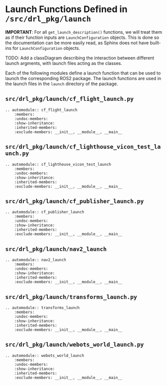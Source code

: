 # Launch Functions Defined in `/src/drl_pkg/launch`

**IMPORTANT**: For all `get_launch_description()` functions, we will treat them as if their function inputs are `LaunchConfiguration` objects. This is done so the documentation can be more easily read, as Sphinx does not have built-ins for `LaunchConfiguration` objects. 

TODO: Add a classDiagram describing the interaction between different launch argments, with launch files acting as the classes.

Each of the following modules define a launch function that can be used to launch the corresponding ROS2 package. The launch functions are used in the launch files in the `launch` directory of the package.

## `src/drl_pkg/launch/cf_flight_launch.py`

```{eval-rst}
.. automodule:: cf_flight_launch
    :members:
    :undoc-members:
    :show-inheritance:
    :inherited-members:
    :exclude-members: __init__, __module__, __main__
```

## `src/drl_pkg/launch/cf_lighthouse_vicon_test_launch.py`

```{eval-rst}
.. automodule:: cf_lighthouse_vicon_test_launch
    :members:
    :undoc-members:
    :show-inheritance:
    :inherited-members:
    :exclude-members: __init__, __module__, __main__

```

## `src/drl_pkg/launch/cf_publisher_launch.py`

```{eval-rst}
.. automodule:: cf_publisher_launch
    :members:
    :undoc-members:
    :show-inheritance:
    :inherited-members:
    :exclude-members: __init__, __module__, __main__
```

## `src/drl_pkg/launch/nav2_launch`

```{eval-rst}
.. automodule:: nav2_launch
    :members:
    :undoc-members:
    :show-inheritance:
    :inherited-members:
    :exclude-members: __init__, __module__, __main__
```

## `src/drl_pkg/launch/transforms_launch.py`

```{eval-rst}
.. automodule:: transforms_launch
    :members:
    :undoc-members:
    :show-inheritance:
    :inherited-members:
    :exclude-members: __init__, __module__, __main__
```

## `src/drl_pkg/launch/webots_world_launch.py`

```{eval-rst}
.. automodule:: webots_world_launch
    :members:
    :undoc-members:
    :show-inheritance:
    :inherited-members:
    :exclude-members: __init__, __module__, __main__
```
